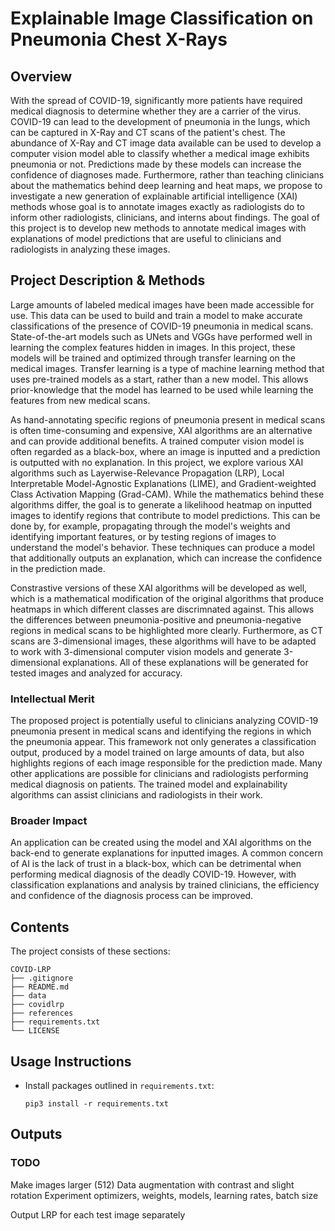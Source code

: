 # Explainable Image Classification on Pneumonia Chest X-Rays
  
## Overview
With the spread of COVID-19, significantly more patients have required medical diagnosis to determine whether they are a carrier of the virus. COVID-19 can lead to the development of pneumonia in the lungs, which can be captured in X-Ray and CT scans of the patient's chest. The abundance of X-Ray and CT image data available can be used to develop a computer vision model able to classify whether a medical image exhibits pneumonia or not. Predictions made by these models can increase the confidence of diagnoses made. Furthermore, rather than teaching clinicians about the mathematics behind deep learning and heat maps, we propose to
investigate a new generation of explainable artificial intelligence (XAI) methods whose goal is to annotate images exactly as radiologists do to inform other radiologists, clinicians, and interns about findings. The goal of this project is to develop new methods to annotate medical images with explanations of model predictions that are useful to clinicians and radiologists in analyzing these images.

## Project Description & Methods
Large amounts of labeled medical images have been made accessible for use. This data can be used to build and train a model to make accurate classifications of the presence of COVID-19 pneumonia in medical scans. State-of-the-art models such as UNets and VGGs have performed well in learning the complex features hidden in images. In this project, these models will be trained and optimized through transfer learning on the medical images. Transfer learning is a type of machine learning method that uses pre-trained models as a start, rather than a new model. This allows prior-knowledge that the model has learned to be used while learning the features from new medical scans. 

As hand-annotating specific regions of pneumonia present in medical scans is often time-consuming and expensive, XAI algorithms are an alternative and can provide additional benefits. A trained computer vision model is often regarded as a black-box, where an image is inputted and a prediction is outputted with no explanation. In this project, we explore various XAI algorithms such as Layerwise-Relevance Propagation (LRP), Local Interpretable Model-Agnostic Explanations (LIME), and Gradient-weighted Class Activation Mapping (Grad-CAM). While the mathematics behind these algorithms differ, the goal is to generate a likelihood heatmap on inputted images to identify regions that contribute to model predictions. This can be done by, for example, propagating through the model's weights and identifying important features, or by testing regions of images to understand the model's behavior. These techniques can produce a model that additionally outputs an explanation, which can increase the confidence in the prediction made. 

Constrastive versions of these XAI algorithms will be developed as well, which is a mathematical modification of the original algorithms that produce heatmaps in which different classes are discrimnated against. This allows the differences between pneumonia-positive and pneumonia-negative regions in medical scans to be highlighted more clearly. Furthermore, as CT scans are 3-dimensional images, these algorithms will have to be adapted to work with 3-dimensional computer vision models and generate 3-dimensional explanations. All of these explanations will be generated for tested images and analyzed for accuracy. 

### Intellectual Merit
The proposed project is potentially useful to clinicians analyzing COVID-19 pneumonia present in medical scans and identifying the regions in which the pneumonia appear. This framework not only generates a classification output, produced by a model trained on large amounts of data, but also highlights regions of each image responsible for the prediction made. Many other applications are possible for clinicians and radiologists performing medical diagnosis on patients. The trained model and explainability algorithms can assist clinicians and radiologists in their work.

### Broader Impact
An application can be created using the model and XAI algorithms on the back-end to generate explanations for inputted images. A common concern of AI is the lack of trust in a black-box, which can be detrimental when performing medical diagnosis of the deadly COVID-19. However, with classification explanations and analysis by trained clinicians, the efficiency and confidence of the diagnosis process can be improved. 

## Contents

The project consists of these sections:
```
COVID-LRP
├── .gitignore
├── README.md
├── data
├── covidlrp
├── references
├── requirements.txt
└── LICENSE
```

## Usage Instructions

* Install packages outlined in `requirements.txt`:

  ```
  pip3 install -r requirements.txt
  ```

## Outputs

### TODO

Make images larger (512)
Data augmentation with contrast and slight rotation
Experiment optimizers, weights, models, learning rates, batch size

Output LRP for each test image separately
